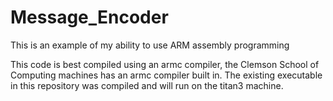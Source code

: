 # Message_Encoder
This is an example of my ability to use ARM assembly programming

This code is best compiled using an armc compiler, the Clemson School of Computing machines
has an armc compiler built in. The existing executable in this repository was compiled and
will run on the titan3 machine.
